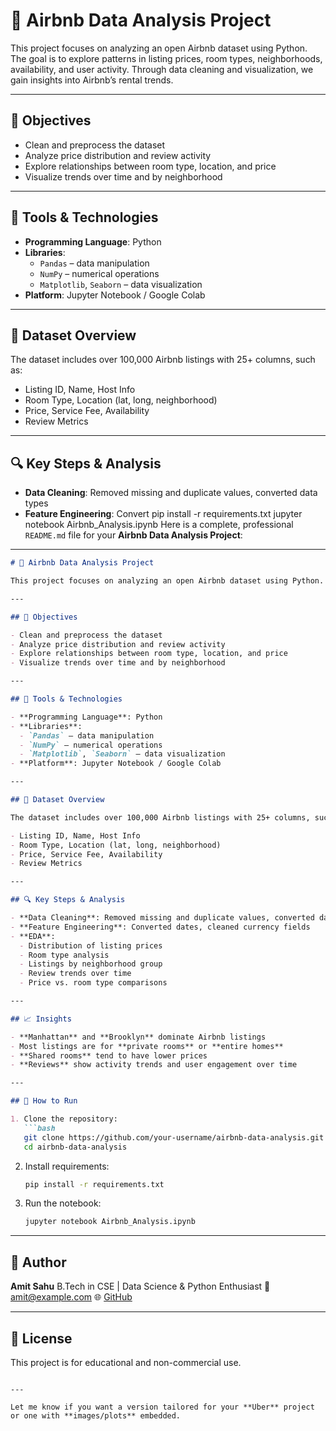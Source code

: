 # 🏡 Airbnb Data Analysis Project

This project focuses on analyzing an open Airbnb dataset using Python. The goal is to explore patterns in listing prices, room types, neighborhoods, availability, and user activity. Through data cleaning and visualization, we gain insights into Airbnb’s rental trends.

---

## 📌 Objectives

- Clean and preprocess the dataset
- Analyze price distribution and review activity
- Explore relationships between room type, location, and price
- Visualize trends over time and by neighborhood

---

## 🧰 Tools & Technologies

- **Programming Language**: Python
- **Libraries**:
  - `Pandas` – data manipulation
  - `NumPy` – numerical operations
  - `Matplotlib`, `Seaborn` – data visualization
- **Platform**: Jupyter Notebook / Google Colab

---

## 📁 Dataset Overview

The dataset includes over 100,000 Airbnb listings with 25+ columns, such as:

- Listing ID, Name, Host Info
- Room Type, Location (lat, long, neighborhood)
- Price, Service Fee, Availability
- Review Metrics

---

## 🔍 Key Steps & Analysis

- **Data Cleaning**: Removed missing and duplicate values, converted data types
- **Feature Engineering**: Convert
pip install -r requirements.txt
jupyter notebook Airbnb_Analysis.ipynb
Here is a complete, professional `README.md` file for your **Airbnb Data Analysis Project**:

---

````markdown
# 🏡 Airbnb Data Analysis Project

This project focuses on analyzing an open Airbnb dataset using Python. The goal is to explore patterns in listing prices, room types, neighborhoods, availability, and user activity. Through data cleaning and visualization, we gain insights into Airbnb’s rental trends.

---

## 📌 Objectives

- Clean and preprocess the dataset
- Analyze price distribution and review activity
- Explore relationships between room type, location, and price
- Visualize trends over time and by neighborhood

---

## 🧰 Tools & Technologies

- **Programming Language**: Python
- **Libraries**:
  - `Pandas` – data manipulation
  - `NumPy` – numerical operations
  - `Matplotlib`, `Seaborn` – data visualization
- **Platform**: Jupyter Notebook / Google Colab

---

## 📁 Dataset Overview

The dataset includes over 100,000 Airbnb listings with 25+ columns, such as:

- Listing ID, Name, Host Info
- Room Type, Location (lat, long, neighborhood)
- Price, Service Fee, Availability
- Review Metrics

---

## 🔍 Key Steps & Analysis

- **Data Cleaning**: Removed missing and duplicate values, converted data types
- **Feature Engineering**: Converted dates, cleaned currency fields
- **EDA**:
  - Distribution of listing prices
  - Room type analysis
  - Listings by neighborhood group
  - Review trends over time
  - Price vs. room type comparisons

---

## 📈 Insights

- **Manhattan** and **Brooklyn** dominate Airbnb listings
- Most listings are for **private rooms** or **entire homes**
- **Shared rooms** tend to have lower prices
- **Reviews** show activity trends and user engagement over time

---

## 🚀 How to Run

1. Clone the repository:
   ```bash
   git clone https://github.com/your-username/airbnb-data-analysis.git
   cd airbnb-data-analysis
````

2. Install requirements:

   ```bash
   pip install -r requirements.txt
   ```

3. Run the notebook:

   ```bash
   jupyter notebook Airbnb_Analysis.ipynb
   ```

---

## 👤 Author

**Amit Sahu**
B.Tech in CSE | Data Science & Python Enthusiast
📧 [amit@example.com](mailto:sahuamit1608@gmail.com)
🌐 [GitHub](https://github.com/AmitSahu9161/airbnb-data-analysis/edit/main/README.md)

---

## 📄 License

This project is for educational and non-commercial use.

```

---

Let me know if you want a version tailored for your **Uber** project or one with **images/plots** embedded.
```
